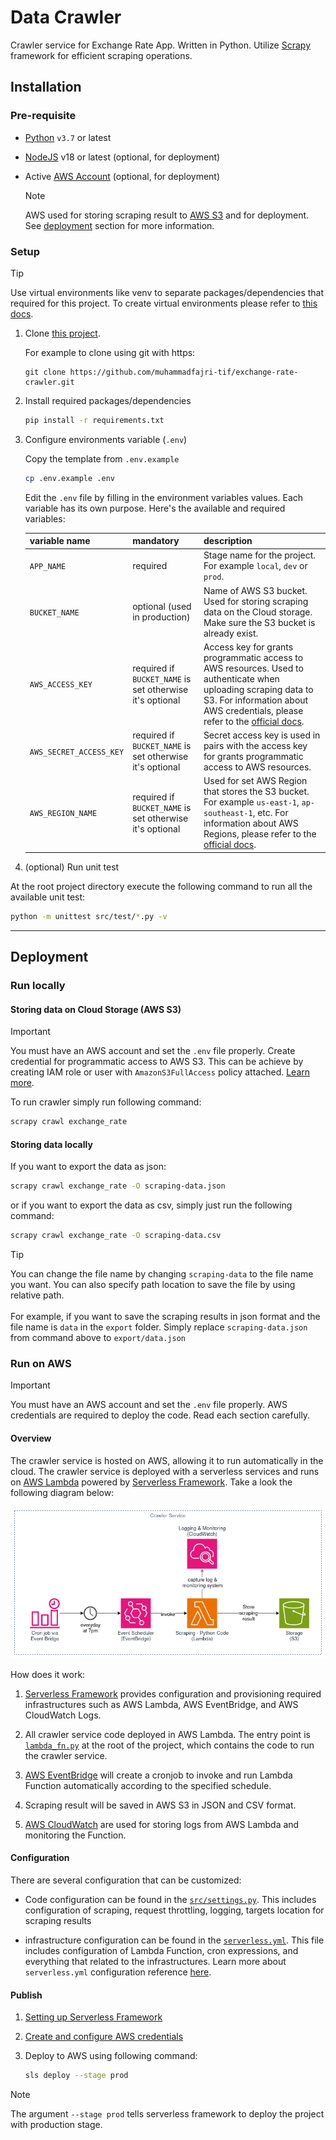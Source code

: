# Data Crawler

Crawler service for Exchange Rate App. Written in Python. Utilize [Scrapy](https://scrapy.org/) framework for efficient scraping operations.

## Installation

### Pre-requisite

- [Python](https://www.python.org/downloads/) `v3.7` or latest
- [NodeJS](https://nodejs.org/en/download/) v18 or latest (optional, for deployment)
- Active [AWS Account](https://aws.amazon.com/) (optional, for deployment)

    > [!NOTE]
    > AWS used for storing scraping result to [AWS S3](https://aws.amazon.com/s3/) and for deployment. See [deployment](#deployment) section for more information.

### Setup

> [!TIP]
> Use virtual environments like venv to separate packages/dependencies that required for this project. To create virtual environments please refer to [this docs](https://docs.python.org/3/library/venv.html#creating-virtual-environments).


1. Clone [this project](https://github.com/muhammadfajri-tif/exchange-rate-crawler).

    For example to clone using git with https:

    ```
    git clone https://github.com/muhammadfajri-tif/exchange-rate-crawler.git
    ```

2. Install required packages/dependencies

    ```bash
    pip install -r requirements.txt
    ```

3. Configure environments variable (`.env`)

    Copy the template from `.env.example`

    ```bash
    cp .env.example .env
    ```

    Edit the `.env` file by filling in the environment variables values. Each variable has its own purpose. Here's the available and required variables:

    | variable name | mandatory | description | 
    | --- | --- | --- |
    | `APP_NAME` | required | Stage name for the project. For example `local`, `dev` or `prod`. |
    | `BUCKET_NAME` | optional (used in production) | Name of AWS S3 bucket. Used for storing scraping data on the Cloud storage. Make sure the S3 bucket is already exist. |
    | `AWS_ACCESS_KEY` | required if `BUCKET_NAME` is set otherwise it's optional | Access key for grants programmatic access to AWS resources. Used to authenticate when uploading scraping data to S3. For information about AWS credentials, please refer to the [official docs](https://docs.aws.amazon.com/IAM/latest/UserGuide/id_credentials_access-keys.html#access-keys_required-permissions). |
    | `AWS_SECRET_ACCESS_KEY` | required if `BUCKET_NAME` is set otherwise it's optional | Secret access key is used in pairs with the access key for grants programmatic access to AWS resources. |
    | `AWS_REGION_NAME` | required if `BUCKET_NAME` is set otherwise it's optional | Used for set AWS Region that stores the S3 bucket. For example `us-east-1`, `ap-southeast-1`, etc. For information about AWS Regions, please refer to the [official docs](https://docs.aws.amazon.com/AmazonRDS/latest/UserGuide/Concepts.RegionsAndAvailabilityZones.html#Concepts.RegionsAndAvailabilityZones.Regions). |

4. (optional) Run unit test

At the root project directory execute the following command to run all the available unit test:

```bash
python -m unittest src/test/*.py -v
```

---

## Deployment

### Run locally

#### Storing data on Cloud Storage (AWS S3)

> [!IMPORTANT]
> You must have an AWS account and set the `.env` file properly. Create credential for programmatic access to AWS S3. This can be achieve by creating IAM role or user with `AmazonS3FullAccess` policy attached. [Learn more](https://docs.aws.amazon.com/cli/latest/userguide/cli-authentication-user.html).

To run crawler simply run following command:

```bash
scrapy crawl exchange_rate
```

#### Storing data locally
    
If you want to export the data as json:

```bash
scrapy crawl exchange_rate -O scraping-data.json
```

or if you want to export the data as csv, simply just run the following command:

```bash
scrapy crawl exchange_rate -O scraping-data.csv
```

> [!TIP]
> You can change the file name by changing `scraping-data` to the file name you want. You can also specify path location to save the file by using relative path. <br/> <br/>
> For example, if you want to save the scraping results in json format and the file name is `data` in the `export` folder. Simply replace `scraping-data.json` from command above to `export/data.json`

### Run on AWS

> [!IMPORTANT]
> You must have an AWS account and set the `.env` file properly. AWS credentials are required to deploy the code. Read each section carefully.

#### Overview

The crawler service is hosted on AWS, allowing it to run automatically in the cloud. The crawler service is deployed with a serverless services and runs on [AWS Lambda](https://aws.amazon.com/lambda/) powered by [Serverless Framework](https://www.serverless.com/). Take a look the following diagram below:

![Architecture Diagram Crawler Service](./docs/architecture-diagram_crawler-service.png)

How does it work:

1. [Serverless Framework](https://www.serverless.com/) provides configuration and provisioning required infrastructures such as AWS Lambda, AWS EventBridge, and AWS CloudWatch Logs.

2. All crawler service code deployed in AWS Lambda. The entry point is [`lambda_fn.py`](./lambda_fn.py) at the root of the project, which contains the code to run the crawler service. 

3. [AWS EventBridge](https://aws.amazon.com/eventbridge/) will create a cronjob to invoke and run Lambda Function automatically according to the specified schedule.

4. Scraping result will be saved in AWS S3 in JSON and CSV format.

5. [AWS CloudWatch](https://aws.amazon.com/cloudwatch/) are used for storing logs from AWS Lambda and monitoring the Function.

#### Configuration

There are several configuration that can be customized:

- Code configuration can be found in the [`src/settings.py`](./src/settings.py). This includes configuration of scraping, request throttling, logging, targets location for scraping results

- infrastructure configuration can be found in the [`serverless.yml`](./serverless.yml). This file includes configuration of Lambda Function, cron expressions, and everything that related to the infrastructures. Learn more about `serverless.yml` configuration reference [here](https://www.serverless.com/framework/docs/providers/aws/guide/serverless.yml).


#### Publish

1. [Setting up Serverless Framework](https://www.serverless.com/framework/docs/getting-started/)

2. [Create and configure AWS credentials](https://www.serverless.com/framework/docs/providers/aws/guide/credentials)

3. Deploy to AWS using following command:
    
    ```bash
    sls deploy --stage prod
    ```

> [!NOTE]
> The argument `--stage prod` tells serverless framework to deploy the project with production stage.

